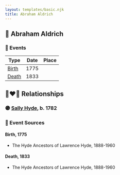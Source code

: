 ```yaml
---
layout: templates/basic.njk
title: Abraham Aldrich
---
```

## 🔵 Abraham Aldrich

### 📆 Events

Type | Date | Place
------ | ------ | ------
[Birth](#event-fb0ce1c5-1d29-4543-b6bd-8a3085633cc9) | 1775 |
[Death](#event-6dbea6be-8d10-4c00-b4ad-cf8cdb8b85d2) | 1833 |

## 👩‍❤️‍👨 Relationships

### 🟣 [Sally Hyde](/people/9/93954178), b. 1782

### 📰 Event Sources

#### <a id="event-fb0ce1c5-1d29-4543-b6bd-8a3085633cc9"></a> Birth, 1775
* The Hyde Ancestors of Lawrence Hyde, 1888-1960

#### <a id="event-6dbea6be-8d10-4c00-b4ad-cf8cdb8b85d2"></a> Death, 1833
* The Hyde Ancestors of Lawrence Hyde, 1888-1960
